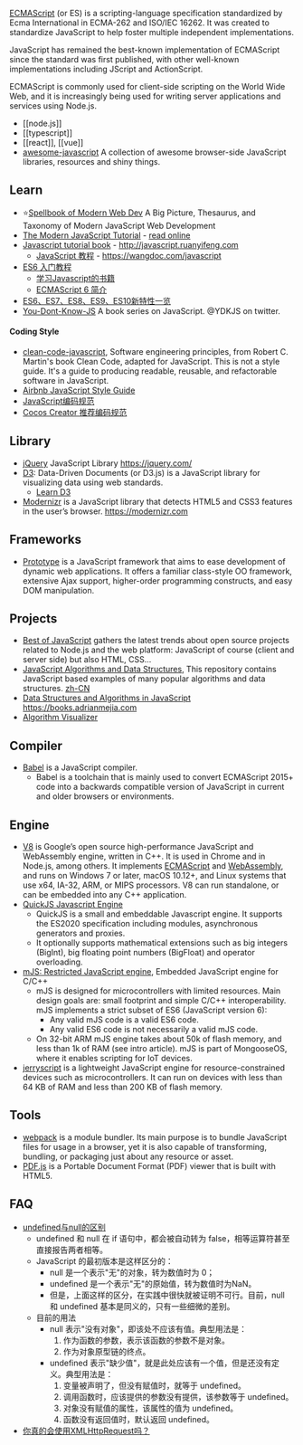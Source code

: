 [ECMAScript](https://en.wikipedia.org/wiki/ECMAScript) (or ES) is a scripting-language specification standardized by Ecma International in ECMA-262 and ISO/IEC 16262. It was created to standardize JavaScript to help foster multiple independent implementations.

JavaScript has remained the best-known implementation of ECMAScript since the standard was first published, with other well-known implementations including JScript and ActionScript.

ECMAScript is commonly used for client-side scripting on the World Wide Web, and it is increasingly being used for writing server applications and services using Node.js.


- [[node.js]]
- [[typescript]]
- [[react]], [[vue]]
- [awesome-javascript](https://github.com/sorrycc/awesome-javascript) A collection of awesome browser-side JavaScript libraries, resources and shiny things.


## Learn
- :star:[Spellbook of Modern Web Dev](https://github.com/dexteryy/spellbook-of-modern-webdev) A Big Picture, Thesaurus, and Taxonomy of Modern JavaScript Web Development
- [The Modern JavaScript Tutorial](https://github.com/javascript-tutorial) - [read online](https://javascript.info/)
- [Javascript tutorial book](https://github.com/ruanyf/jstutorial) - http://javascript.ruanyifeng.com
  - [JavaScript 教程](https://github.com/wangdoc/javascript-tutorial) - https://wangdoc.com/javascript
- [ES6 入门教程](http://es6.ruanyifeng.com/)
  - [学习Javascript的书籍](http://www.ruanyifeng.com/blog/2008/01/javascript_book_recommendation.html)
  - [ECMAScript 6 简介](http://es6.ruanyifeng.com/#docs/intro)
- [ES6、ES7、ES8、ES9、ES10新特性一览](https://juejin.im/post/5ca2e1935188254416288eb2)
- [You-Dont-Know-JS](https://github.com/getify/You-Dont-Know-JS) A book series on JavaScript. @YDKJS on twitter.

#### Coding Style
- [clean-code-javascript](https://github.com/ryanmcdermott/clean-code-javascript), Software engineering principles, from Robert C. Martin's book Clean Code, adapted for JavaScript. This is not a style guide. It's a guide to producing readable, reusable, and refactorable software in JavaScript.
- [Airbnb JavaScript Style Guide](https://github.com/airbnb/javascript)
- [JavaScript编码规范](https://github.com/fex-team/styleguide/blob/master/javascript.md)
- [Cocos Creator 推荐编码规范](https://docs.cocos.com/creator/manual/zh/scripting/reference/coding-standards.html)



## Library
- [jQuery](https://github.com/jquery/jquery) JavaScript Library https://jquery.com/
- [D3](https://github.com/d3/d3): Data-Driven Documents (or D3.js) is a JavaScript library for visualizing data using web standards. 
  - [Learn D3](https://observablehq.com/@d3/learn-d3)
- [Modernizr](https://github.com/modernizr/modernizr) is a JavaScript library that detects HTML5 and CSS3 features in the user’s browser. https://modernizr.com



## Frameworks
- [Prototype](https://github.com/prototypejs/prototype) is a JavaScript framework that aims to ease development of dynamic web applications. It offers a familiar class-style OO framework, extensive Ajax support, higher-order programming constructs, and easy DOM manipulation.



## Projects
- [Best of JavaScript](https://github.com/bestofjs/bestofjs-webui) gathers the latest trends about open source projects related to Node.js and the web platform: JavaScript of course (client and server side) but also HTML, CSS...
- [JavaScript Algorithms and Data Structures](https://github.com/trekhleb/javascript-algorithms), This repository contains JavaScript based examples of many popular algorithms and data structures. [zh-CN](https://github.com/trekhleb/javascript-algorithms/blob/master/README.zh-CN.md)
- [Data Structures and Algorithms in JavaScript](https://github.com/amejiarosario/dsa.js-data-structures-algorithms-javascript) https://books.adrianmejia.com
- [Algorithm Visualizer](https://github.com/algorithm-visualizer/algorithm-visualizer)



## Compiler
- [Babel](https://babeljs.io/) is a JavaScript compiler.
  - Babel is a toolchain that is mainly used to convert ECMAScript 2015+ code into a backwards compatible version of JavaScript in current and older browsers or environments. 



## Engine
- [V8](https://v8.dev/) is Google’s open source high-performance JavaScript and WebAssembly engine, written in C++. It is used in Chrome and in Node.js, among others. It implements [ECMAScript](https://tc39.es/ecma262/) and [WebAssembly](https://webassembly.github.io/spec/core/), and runs on Windows 7 or later, macOS 10.12+, and Linux systems that use x64, IA-32, ARM, or MIPS processors. V8 can run standalone, or can be embedded into any C++ application.
- [QuickJS Javascript Engine](https://bellard.org/quickjs/)
  - QuickJS is a small and embeddable Javascript engine. It supports the ES2020 specification including modules, asynchronous generators and proxies.
  - It optionally supports mathematical extensions such as big integers (BigInt), big floating point numbers (BigFloat) and operator overloading.
- [mJS: Restricted JavaScript engine](https://github.com/cesanta/mjs), Embedded JavaScript engine for C/C++
  - mJS is designed for microcontrollers with limited resources. Main design goals are: small footprint and simple C/C++ interoperability. mJS implements a strict subset of ES6 (JavaScript version 6):
    - Any valid mJS code is a valid ES6 code.
    - Any valid ES6 code is not necessarily a valid mJS code.
  - On 32-bit ARM mJS engine takes about 50k of flash memory, and less than 1k of RAM (see intro article). mJS is part of MongooseOS, where it enables scripting for IoT devices.
- [jerryscript](https://github.com/jerryscript-project/jerryscript) is a lightweight JavaScript engine for resource-constrained devices such as microcontrollers. It can run on devices with less than 64 KB of RAM and less than 200 KB of flash memory.



## Tools
- [webpack](https://github.com/webpack/webpack) is a module bundler. Its main purpose is to bundle JavaScript files for usage in a browser, yet it is also capable of transforming, bundling, or packaging just about any resource or asset.
- [PDF.js](https://github.com/mozilla/pdf.js) is a Portable Document Format (PDF) viewer that is built with HTML5.



## FAQ
- [undefined与null的区别](https://www.ruanyifeng.com/blog/2014/03/undefined-vs-null.html)
  - undefined 和 null 在 if 语句中，都会被自动转为 false，相等运算符甚至直接报告两者相等。
  - JavaScript 的最初版本是这样区分的：
    - null 是一个表示"无"的对象，转为数值时为 0；
    - undefined 是一个表示"无"的原始值，转为数值时为NaN。
    - 但是，上面这样的区分，在实践中很快就被证明不可行。目前，null 和 undefined 基本是同义的，只有一些细微的差别。
  - 目前的用法
    - null 表示"没有对象"，即该处不应该有值。典型用法是：
      1. 作为函数的参数，表示该函数的参数不是对象。
      2. 作为对象原型链的终点。
    - undefined 表示"缺少值"，就是此处应该有一个值，但是还没有定义。典型用法是：
      1. 变量被声明了，但没有赋值时，就等于 undefined。
      2. 调用函数时，应该提供的参数没有提供，该参数等于 undefined。
      3. 对象没有赋值的属性，该属性的值为 undefined。
      4. 函数没有返回值时，默认返回 undefined。
- [你真的会使用XMLHttpRequest吗？](https://segmentfault.com/a/1190000004322487)

